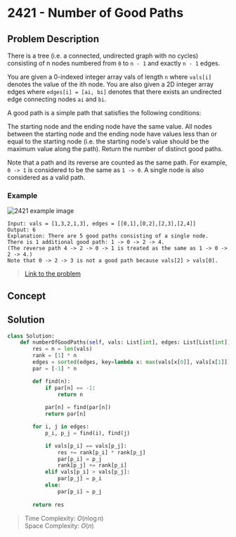 # 2421 - Number of Good Paths

## Problem Description

There is a tree (i.e. a connected, undirected graph with no cycles) consisting of n nodes numbered from `0` to `n - 1` and exactly `n - 1` edges.

You are given a 0-indexed integer array vals of length `n` where `vals[i]` denotes the value of the ith node. You are also given a 2D integer array edges where `edges[i] = [ai, bi]` denotes that there exists an undirected edge connecting nodes `ai` and `bi`.

A good path is a simple path that satisfies the following conditions:

The starting node and the ending node have the same value.
All nodes between the starting node and the ending node have values less than or equal to the starting node (i.e. the starting node's value should be the maximum value along the path).
Return the number of distinct good paths.

Note that a path and its reverse are counted as the same path. For example, `0 -> 1` is considered to be the same as `1 -> 0`. A single node is also considered as a valid path.

### Example

![2421 example image](https://assets.leetcode.com/uploads/2022/08/04/f9caaac15b383af9115c5586779dec5.png)

```text
Input: vals = [1,3,2,1,3], edges = [[0,1],[0,2],[2,3],[2,4]]
Output: 6
Explanation: There are 5 good paths consisting of a single node.
There is 1 additional good path: 1 -> 0 -> 2 -> 4.
(The reverse path 4 -> 2 -> 0 -> 1 is treated as the same as 1 -> 0 -> 2 -> 4.)
Note that 0 -> 2 -> 3 is not a good path because vals[2] > vals[0].
```

> [Link to the problem](https://leetcode.com/problems/number-of-good-paths/)

## Concept

## Solution

```python
class Solution:
    def numberOfGoodPaths(self, vals: List[int], edges: List[List[int]]) -> int:
        res = n = len(vals)
        rank = [1] * n
        edges = sorted(edges, key=lambda x: max(vals[x[0]], vals[x[1]]))
        par = [-1] * n

        def find(n):
            if par[n] == -1:
                return n
            
            par[n] = find(par[n])
            return par[n]

        for i, j in edges:
            p_i, p_j = find(i), find(j)

            if vals[p_i] == vals[p_j]:
                res += rank[p_i] * rank[p_j]
                par[p_i] = p_j
                rank[p_j] += rank[p_i]
            elif vals[p_i] > vals[p_j]:
                par[p_j] = p_i
            else:
                par[p_i] = p_j
        
        return res
```

> Time Complexity: $O(n\log n)$ \
> Space Complexity: $O(n)$

